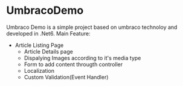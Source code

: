 # UmbracoDemo

Umbraco Demo 
is a simple project based on umbraco technoloy and developed in .Net6.
Main Feature:
  - Article Listing Page
	- Article Details page
	- Dispalying Images according to it's media type
	- Form to add content througth controller
	- Localization
	- Custom Validation(Event Handler)

